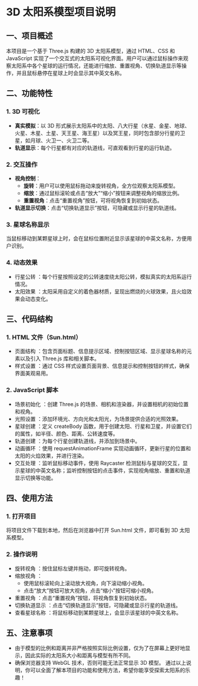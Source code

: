 # 3D 太阳系模型项目说明

## 一、项目概述
本项目是一个基于 Three.js 构建的 3D 太阳系模型，通过 HTML、CSS 和 JavaScript 实现了一个交互式的太阳系可视化界面。用户可以通过鼠标操作来观察太阳系中各个星球的运行情况，还能进行缩放、重置视角、切换轨道显示等操作，并且鼠标悬停在星球上时会显示其中英文名称。

## 二、功能特性

### 1. 3D 可视化
- **真实模拟**：以 3D 形式展示太阳系中的太阳、八大行星（水星、金星、地球、火星、木星、土星、天王星、海王星）以及冥王星，同时包含部分行星的卫星，如月球、火卫一、火卫二等。
- **轨道显示**：每个行星都有对应的轨道线，可直观看到行星的运行轨迹。

### 2. 交互操作
- **视角控制**：
    - **旋转**：用户可以使用鼠标拖动来旋转视角，全方位观察太阳系模型。
    - **缩放**：通过鼠标滚轮或点击“放大”“缩小”按钮来调整视角的缩放比例。
    - **重置视角**：点击“重置视角”按钮，可将视角恢复到初始状态。
- **轨道显示切换**：点击“切换轨道显示”按钮，可隐藏或显示行星的轨道线。

### 3. 星球名称显示
当鼠标移动到某颗星球上时，会在鼠标位置附近显示该星球的中英文名称，方便用户识别。
### 4. 动态效果
- 行星公转 ：每个行星按照设定的公转速度绕太阳公转，模拟真实的太阳系运行情况。
- 太阳效果 ：太阳采用自定义的着色器材质，呈现出燃烧的火球效果，且火焰效果会动态变化。
## 三、代码结构
### 1. HTML 文件（Sun.html）
- 页面结构 ：包含页面标题、信息提示区域、控制按钮区域、显示星球名称的元素以及引入 Three.js 库和相关脚本。
- 样式设置 ：通过 CSS 样式设置页面背景、信息提示和控制按钮的样式，确保界面美观易用。
### 2. JavaScript 脚本
- 场景初始化 ：创建 Three.js 的场景、相机和渲染器，并设置相机的初始位置和视角。
- 光照设置 ：添加环境光、方向光和太阳光，为场景提供合适的光照效果。
- 星球创建 ：定义 createBody 函数，用于创建太阳、行星和卫星，并设置它们的属性，如半径、颜色、距离、公转速度等。
- 轨道创建 ：为每个行星创建轨道线，并添加到场景中。
- 动画循环 ：使用 requestAnimationFrame 实现动画循环，更新行星的位置和太阳的火焰效果，并进行渲染。
- 交互处理 ：监听鼠标移动事件，使用 Raycaster 检测鼠标与星球的交互，显示星球的中英文名称；监听控制按钮的点击事件，实现视角缩放、重置和轨道显示切换等功能。
## 四、使用方法
### 1. 打开项目
将项目文件下载到本地，然后在浏览器中打开 Sun.html 文件，即可看到 3D 太阳系模型。

### 2. 操作说明
- 旋转视角 ：按住鼠标左键并拖动，即可旋转视角。
- 缩放视角 ：
  - 使用鼠标滚轮向上滚动放大视角，向下滚动缩小视角。
  - 点击“放大”按钮可放大视角，点击“缩小”按钮可缩小视角。
- 重置视角 ：点击“重置视角”按钮，将视角恢复到初始状态。
- 切换轨道显示 ：点击“切换轨道显示”按钮，可隐藏或显示行星的轨道线。
- 查看星球名称 ：将鼠标移动到某颗星球上，会显示该星球的中英文名称。
## 五、注意事项
- 由于模型的比例和距离并非严格按照实际比例设置，仅为了在屏幕上更好地显示，因此实际的太阳系大小和距离与模型有所不同。
- 确保浏览器支持 WebGL 技术，否则可能无法正常显示 3D 模型。
通过以上说明，你可以全面了解本项目的功能和使用方法，希望你能享受探索太阳系的乐趣！
